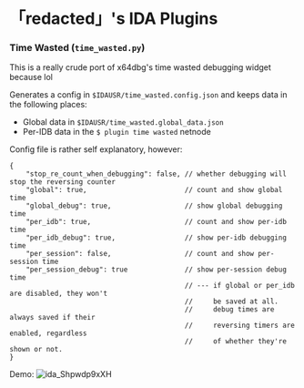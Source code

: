 # 「redacted」's IDA Plugins

### Time Wasted (`time_wasted.py`)
This is a really crude port of x64dbg's time wasted debugging widget because lol

Generates a config in `$IDAUSR/time_wasted.config.json` and keeps data in the following places:
- Global data in `$IDAUSR/time_wasted.global_data.json`
- Per-IDB data in the `$ plugin time wasted` netnode

Config file is rather self explanatory, however:
```jsonc
{
    "stop_re_count_when_debugging": false, // whether debugging will stop the reversing counter
    "global": true,                        // count and show global time
    "global_debug": true,                  // show global debugging time
    "per_idb": true,                       // count and show per-idb time
    "per_idb_debug": true,                 // show per-idb debugging time
    "per_session": false,                  // count and show per-session time
    "per_session_debug": true              // show per-session debug time
                                           // --- if global or per_idb are disabled, they won't
                                           //     be saved at all. 
                                           //     debug times are always saved if their
                                           //     reversing timers are enabled, regardless
                                           //     of whether they're shown or not.
}
```

Demo:
![ida_Shpwdp9xXH](https://github.com/user-attachments/assets/afb842c7-65e4-44da-8af3-a17031b0c612)

